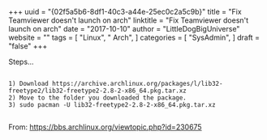 +++ 
uuid = "{02f5a5b6-8df1-40c3-a44e-25ec0c2a5c9b}" 
title = "Fix Teamviewer doesn't launch on arch" 
linktitle = "Fix Teamviewer doesn't launch on arch" 
date = "2017-10-10" 
author = "LittleDogBigUniverse"
website = "" 
tags = [ "Linux", " Arch",  ] 
categories = [ "SysAdmin",  ] 
draft = "false" 
+++ 

Steps...

```less

1) Download https://archive.archlinux.org/packages/l/lib32-freetype2/lib32-freetype2-2.8-2-x86_64.pkg.tar.xz
2) Move to the folder you downloaded the package.
3) sudo pacman -U lib32-freetype2-2.8-2-x86_64.pkg.tar.xz


```

From: https://bbs.archlinux.org/viewtopic.php?id=230675 
